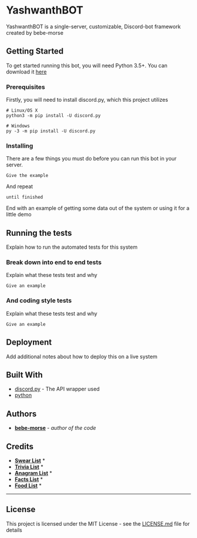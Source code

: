 # YashwanthBOT

YashwanthBOT is a single-server, customizable, Discord-bot framework created by bebe-morse

## Getting Started

To get started running this bot, you will need Python 3.5+. You can download it [here](https://www.python.org/downloads/)

### Prerequisites

Firstly, you will need to install discord.py, which this project utilizes

```
# Linux/OS X
python3 -m pip install -U discord.py

# Windows
py -3 -m pip install -U discord.py
```

### Installing

There are a few things you must do before you can run this bot in your server.

```
Give the example
```

And repeat

```
until finished
```

End with an example of getting some data out of the system or using it for a little demo

## Running the tests

Explain how to run the automated tests for this system

### Break down into end to end tests

Explain what these tests test and why

```
Give an example
```

### And coding style tests

Explain what these tests test and why

```
Give an example
```

## Deployment

Add additional notes about how to deploy this on a live system

## Built With

* [discord.py](https://github.com/Rapptz/discord.py) - The API wrapper used
* [python](https://www.python.org/)


## Authors

* **[bebe-morse](https://github.com/bebe-morse)** - *author of the code* 

## Credits
* **[Swear List](https://github.com/RobertJGabriel/Google-profanity-words/blob/master/list.txt)** *
* **[Trivia List](https://github.com/gurok/RogTrivia/blob/master/trivia%20questions.txt)** *
* **[Anagram List](https://github.com/paritytech/wordlist/blob/master/res/wordlist.txt)** *
* **[Facts List](https://github.com/assaf/dailyhi/blob/master/facts.txt)** *
* **[Food List](https://github.com/dantasse/swot_perderder/blob/master/food_image_urls.txt)** *
* **** *


## License

This project is licensed under the MIT License - see the [LICENSE.md](LICENSE.md) file for details


